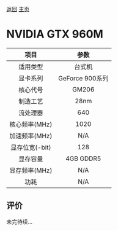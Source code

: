 [返回](../../)  [主页](https://github.com/93Alliance/diy-pc/)
# NVIDIA GTX 960M

| 项目 | 参数 |
| :------: | :------: |
|适用类型 | 台式机|
|显卡系列| GeForce 900系列|
|核心代号| GM206 |
|制造工艺| 28nm |
|流处理器| 640 |
|核心频率(MHz)| 1020 |
|加速频率(MHz)|N/A |
|显存位宽(-bit)| 128 |
|显存容量| 4GB GDDR5 |
|显存频率(MHz)| N/A |
|功耗|N/A |

## 评价

 未完待续...